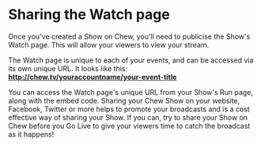 # Sharing the Watch page

Once you've created a Show on Chew, you'll need to publicise the Show's Watch page. This will allow your viewers to view your stream.

The Watch page is unique to each of your events, and can be accessed via its own unique URL. It looks like this: **http://chew.tv/youraccountname/your-event-title**

You can access the Watch page's unique URL from your Show's Run page, along with the embed code. Sharing your Chew Show on your website, Facebook, Twitter or more helps to promote your broadcasts and is a cost effective way of sharing your Show. If you can, try to share your Show on Chew before you Go Live to give your viewers time to catch the broadcast as it happens! 
